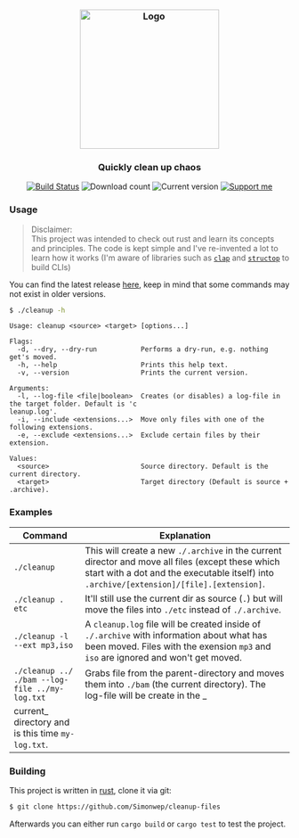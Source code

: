 <h3 align="center">
    <img src="https://user-images.githubusercontent.com/30767528/73660959-80056800-4699-11ea-8516-4ec50f0e675b.png" width="250" alt="Logo">
</h3>

<h3 align="center">
    Quickly clean up chaos
</h3>

<p align="center">
  <a href="https://github.com/Simonwep/cleanup-files/actions?query=workflow%3ACI"><img
     alt="Build Status"
     src="https://github.com/Simonwep/cleanup-files/workflows/CI/badge.svg"></a>
  <img
     alt="Download count"
     src="https://img.shields.io/github/downloads/Simonwep/cleanup-files/latest/total.svg?color=1C77D8&style=popout-square"/>
  <img alt="Current version"
       src="https://img.shields.io/github/tag/Simonwep/cleanup-files.svg?color=2D8ECE&label=version&style=flat-square">
  <a href="https://github.com/sponsors/Simonwep"><img
     alt="Support me"
     src="https://img.shields.io/badge/github-support-3498DB.svg?style=popout-square"></a>
</p>

### Usage

> Disclaimer:  
> This project was intended to check out rust and learn its concepts and principles. The code is kept simple and I've re-invented a lot
> to learn how it works (I'm aware of libraries such as [`clap`](https://github.com/clap-rs/clap) and [`structop`](https://github.com/TeXitoi/structopt) to build CLIs)

You can find the latest release [here](releases), keep in mind that some commands may not exist in older versions.

```bash
$ ./cleanup -h
```

```
Usage: cleanup <source> <target> [options...]

Flags:
  -d, --dry, --dry-run           Performs a dry-run, e.g. nothing get's moved.
  -h, --help                     Prints this help text.
  -v, --version                  Prints the current version.

Arguments:
  -l, --log-file <file|boolean>  Creates (or disables) a log-file in the target folder. Default is 'c
leanup.log'.
  -i, --include <extensions...>  Move only files with one of the following extensions.
  -e, --exclude <extensions...>  Exclude certain files by their extension.

Values:
  <source>                       Source directory. Default is the current directory.
  <target>                       Target directory (Default is source + .archive).
```

### Examples

| Command | Explanation |
| ------- | ----------- |
| `./cleanup` | This will create a new `./.archive` in the current director and move all files (except these which start with a dot and the executable itself) into `.archive/[extension]/[file].[extension]`. |
| `./cleanup . etc` | It'll still use the current dir as source (`.`) but will move the files into `./etc` instead of `./.archive`.|
| `./cleanup -l --ext mp3,iso` | A `cleanup.log` file will be created inside of `./.archive` with information about what has been moved. Files with the exension `mp3` and `iso` are ignored and won't get moved. |
| `./cleanup ../ ./bam --log-file ../my-log.txt` | Grabs file from the parent-directory and moves them into `./bam` (the current directory). The log-file will be create in the _
current_ directory and is this time `my-log.txt`. |

### Building

This project is written in [rust](https://www.rust-lang.org), clone it via git:

```bash
$ git clone https://github.com/Simonwep/cleanup-files
```

Afterwards you can either run `cargo build` or `cargo test` to test the project.
